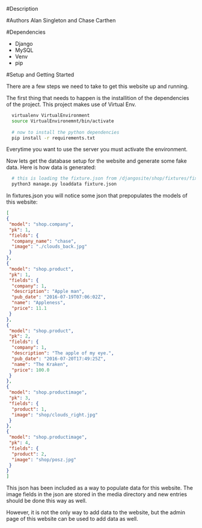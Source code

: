 #Description

#Authors
Alan Singleton and Chase Carthen

#Dependencies

* Django 
* MySQL
* Venv
* pip

#Setup and Getting Started

There are a few steps we need to take to get this website up and running.

The first thing that needs to happen is the installition of the dependencies of the project. This project makes use of Virtual Env.
``` bash
  virtualenv VirtualEnvironment
  source VirtualEnvironemnt/bin/activate
  
  # now to install the python dependencies
  pip install -r requirements.txt
```

Everytime you want to use the server you must activate the environment.

Now lets get the database setup for the website and generate some fake data. Here is how data is generated:
```bash
  # this is loading the fixture.json from /djangosite/shop/fixtures/fixture.sjon
  python3 manage.py loaddata fixture.json
```

In fixtures.json you will notice some json that prepopulates the models of this website:
```json
[
{
 "model": "shop.company",
 "pk": 1,
 "fields": {
  "company_name": "chase",
  "image": "./clouds_back.jpg"
 }
},
{
 "model": "shop.product",
 "pk": 1,
 "fields": {
  "company": 1,
  "description": "Apple man",
  "pub_date": "2016-07-19T07:06:02Z",
  "name": "Appleness",
  "price": 11.1
 }
},
{
 "model": "shop.product",
 "pk": 2,
 "fields": {
  "company": 1,
  "description": "The apple of my eye.",
  "pub_date": "2016-07-20T17:49:25Z",
  "name": "The Kraken",
  "price": 100.0
 }
},
{
 "model": "shop.productimage",
 "pk": 3,
 "fields": {
  "product": 1,
  "image": "shop/clouds_right.jpg"
 }
},
{
 "model": "shop.productimage",
 "pk": 4,
 "fields": {
  "product": 2,
  "image": "shop/posz.jpg"
 }
}
]
```

This json has been included as a way to populate data for this website. The image fields in the json are stored in the media directory and new entries should be done this way as well.

However, it is not the only way to add data to the website, but the admin page of this website can be used to add data as well.

